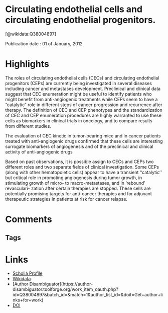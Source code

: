 
Circulating endothelial cells and circulating endothelial progenitors.
======================================================================
  
  [@wikidata:Q38004897]  
  
Publication date : 01 of January, 2012  

# Highlights

The roles of circulating endothelial cells (CECs) and circulating endothelial progenitors (CEPs) are currently being investigated in several diseases including cancer and metastases development. Preclinical and clinical data suggest that CEC enumeration might be useful to identify patients who might benefit from anti-angiogenic treatments while CEPs seem to have a “catalytic” role in different steps of cancer progression and recurrence after therapy. The definition of CEC and CEP phenotypes and the standardization of CEC and CEP enumeration procedures are highly warranted to use these cells as biomarkers in clinical trials in oncology, and to compare results from different studies.

The evaluation of CEC kinetic in tumor-bearing mice and in cancer patients
treated with anti-angiogenic drugs confirmed that these cells are interesting
surrogate biomarkers of angiogenesis and of the preclinical and clinical activity of
anti-angiogenic drugs

Based on past observations, it is possible assign to CECs and CEPs two different
roles and two separate fields of clinical investigation.
Some CEPs (along with other hematopoietic cells) appear to have a transient
‘‘catalytic’’ but critical role in promoting angiogenesis during tumor growth, in
stimulating growth of micro- to macro-metastases, and in ‘rebound’ revasculari-
zation after certain therapies are stopped. These cells are potentially promising
targets for anti-cancer therapies and for adjuvant therapeutic strategies in patients
at risk for cancer relapse.


# Comments

## Tags

# Links
  
 * [Scholia Profile](https://scholia.toolforge.org/work/Q38004897)  
 * [Wikidata](https://www.wikidata.org/wiki/Q38004897)  
 * [Author Disambiguator](https://author-
disambiguator.toolforge.org/work_item_oauth.php?id=Q38004897&batch_id=&match=1&author_list_id=&doit=Get+author+links+for+work)  
 * [DOI](https://doi.org/10.1007/978-3-642-28160-0_14)  
